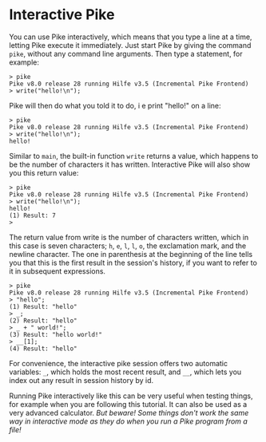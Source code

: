 # Interactive Pike

You can use Pike interactively,
which means that you type a line at a time,
letting Pike execute it immediately.
Just start Pike by giving the command `pike`,
without any command line arguments.
Then type a statement, for example:

```
> pike
Pike v8.0 release 28 running Hilfe v3.5 (Incremental Pike Frontend)
> write("hello!\n");
```

Pike will then do what you told it to do,
i e print "hello!" on a line:

```
> pike
Pike v8.0 release 28 running Hilfe v3.5 (Incremental Pike Frontend)
> write("hello!\n");
hello!
```

Similar to `main`, the built-in function `write` returns a value,
which happens to be the number of characters it has written.
Interactive Pike will also show you this return value:

```
> pike
Pike v8.0 release 28 running Hilfe v3.5 (Incremental Pike Frontend)
> write("hello!\n");
hello!
(1) Result: 7
>
```

The return value from write is the number of characters written,
which in this case is seven characters;
`h`, `e`, `l`, `l`, `o`, the exclamation mark, and the newline character.
The one in parenthesis at the beginning of the line
tells you that this is the first result in the session's history,
if you want to refer to it in subsequent expressions.

```
> pike
Pike v8.0 release 28 running Hilfe v3.5 (Incremental Pike Frontend)
> "hello";
(1) Result: "hello"
> _;
(2) Result: "hello"
> _ + " world!";
(3) Result: "hello world!"
> __[1];
(4) Result: "hello"
```

For convenience,
the interactive pike session offers two automatic variables:
`_`, which holds the most recent result, and
`__`, which lets you index out any result in session history by id.

Running Pike interactively like this
can be very useful when testing things,
for example when you are following this tutorial.
It can also be used as a very advanced calculator.
*But beware!
Some things don't work the same way in interactive mode
as they do when you run a Pike program from a file!*
